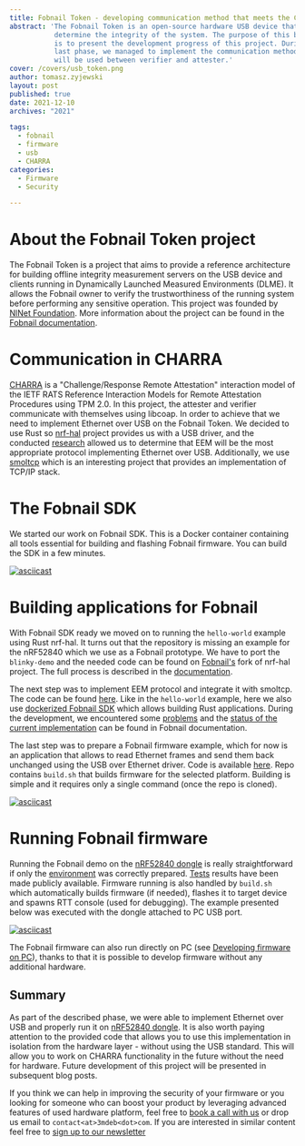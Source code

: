 ```yaml
---
title: Fobnail Token - developing communication method that meets the CHARRA requirements
abstract: 'The Fobnail Token is an open-source hardware USB device that helps to
           determine the integrity of the system. The purpose of this blog post
           is to present the development progress of this project. During the
           last phase, we managed to implement the communication method that
           will be used between verifier and attester.'
cover: /covers/usb_token.png
author: tomasz.zyjewski
layout: post
published: true
date: 2021-12-10
archives: "2021"

tags:
  - fobnail
  - firmware
  - usb
  - CHARRA
categories:
  - Firmware
  - Security

---
```


# About the Fobnail Token project

The Fobnail Token is a project that aims to provide a reference architecture for
building offline integrity measurement servers on the USB device and clients
running in Dynamically Launched Measured Environments (DLME). It allows the
Fobnail owner to verify the trustworthiness of the running system before
performing any sensitive operation. This project was founded by [NlNet
Foundation](https://nlnet.nl/). More information about the project can be found
in the [Fobnail documentation](https://fobnail.3mdeb.com/).

# Communication in CHARRA

[CHARRA](https://github.com/Fraunhofer-SIT/charra) is a "Challenge/Response
Remote Attestation" interaction model of the IETF RATS Reference Interaction
Models for Remote Attestation Procedures using TPM 2.0. In this project, the
attester and verifier communicate with themselves using libcoap. In order to
achieve that we need to implement Ethernet over USB on the Fobnail Token. We
decided to use Rust so [nrf-hal](https://github.com/nrf-rs/nrf-hal) project
provides us with a USB driver, and the conducted
[research](https://fobnail.3mdeb.com/eth-over-usb-research/)
allowed us to determine that EEM will be the most appropriate protocol
implementing Ethernet over USB. Additionally, we use
[smoltcp](https://github.com/smoltcp-rs/smoltcp) which is an interesting project
that provides an implementation of TCP/IP stack.

# The Fobnail SDK

We started our work on Fobnail SDK. This is a Docker container containing all
tools essential for building and flashing Fobnail firmware. You can build the
SDK in a few minutes.

[![asciicast](https://asciinema.org/a/MeSZmWaIPXsfpV3hR5cvS9RaG.svg)](https://asciinema.org/a/MeSZmWaIPXsfpV3hR5cvS9RaG?speed=1.5)

# Building applications for Fobnail

With Fobnail SDK ready we moved on to running the `hello-world` example using
Rust nrf-hal. It turns out that the repository is missing an example for the
nRF52840 which we use as a Fobnail prototype. We have to port the `blinky-demo`
and the needed code can be found on
[Fobnail's](https://github.com/fobnail/nrf-hal/tree/blinky-demo-nrf52840/examples/blinky-demo-nrf52840)
fork of nrf-hal project. The full process is described in the
[documentation](https://fobnail.3mdeb.com/flashing_samples/).

The next step was to implement EEM protocol and integrate it with smoltcp. The
code can be found
[here](https://github.com/fobnail/usbd-ethernet/tree/main/src). Like in the
`hello-world` example, here we also use [dockerized Fobnail
SDK](https://github.com/fobnail/fobnail-sdk) which allows building Rust
applications. During the development, we encountered some
[problems](https://fobnail.3mdeb.com/implementing-eth-over-usb/#encountered-problems)
and the [status of the current
implementation](https://fobnail.3mdeb.com/implementing-eth-over-usb/#status-of-current-implementation)
can be found in Fobnail documentation.

The last step was to prepare a Fobnail firmware example, which for now is an
application that allows to read Ethernet frames and send them back unchanged
using the USB over Ethernet driver. Code is available
[here](https://github.com/fobnail/fobnail/blob/main/src/main.rs). Repo contains
`build.sh` that builds firmware for the selected platform. Building is simple
and it requires only a single command (once the repo is cloned).

[![asciicast](https://asciinema.org/a/iCNHrba1D3N5a2LNbhltDunF3.svg)](https://asciinema.org/a/iCNHrba1D3N5a2LNbhltDunF3?speed=1.25)

# Running Fobnail firmware

Running the Fobnail demo on the [nRF52840
dongle](https://www.nordicsemi.com/Products/Development-hardware/nrf52840-dongle)
is really straightforward if only the
[environment](https://fobnail.3mdeb.com/environment/) was correctly prepared.
[Tests](https://fobnail.3mdeb.com/implementing-eth-over-usb/#testing) results
have been made publicly available. Firmware running is also handled by
`build.sh` which automatically builds firmware (if needed), flashes it to target
device and spawns RTT console (used for debugging). The example presented below
was executed with the dongle attached to PC USB port.

[![asciicast](https://asciinema.org/a/JTVLHLSGazKQgGzcpTolXBOOy.svg)](https://asciinema.org/a/JTVLHLSGazKQgGzcpTolXBOOy?speed=1.25)

The Fobnail firmware can also run directly on PC (see [Developing firmware on
PC](https://fobnail.3mdeb.com/local_development/)), thanks to that it is
possible to develop firmware without any additional hardware.

## Summary

As part of the described phase, we were able to implement Ethernet over USB and
properly run it on [nRF52840
dongle](https://www.nordicsemi.com/Products/Development-hardware/nrf52840-dongle).
It is also worth paying attention to the provided code that allows you to use
this implementation in isolation from the hardware layer - without using the USB
standard. This will allow you to work on CHARRA functionality in the future
without the need for hardware. Future development of this project will be
presented in subsequent blog posts.

If you think we can help in improving the security of your firmware or you
looking for someone who can boost your product by leveraging advanced features
of used hardware platform, feel free to [book a call with us](https://calendly.com/3mdeb/consulting-remote-meeting)
or drop us email to `contact<at>3mdeb<dot>com`. If you are interested in similar
content feel free to [sign up to our newsletter](https://newsletter.3mdeb.com/subscription/PW6XnCeK6)
